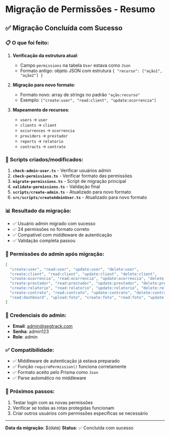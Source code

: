 # Migração de Permissões - Resumo

## ✅ Migração Concluída com Sucesso

### 📋 O que foi feito:

1. **Verificação da estrutura atual**:
   - Campo `permissions` na tabela `User` estava como `Json`
   - Formato antigo: objeto JSON com estrutura `{ "recurso": ["ação1", "ação2"] }`

2. **Migração para novo formato**:
   - Formato novo: array de strings no padrão `"ação:recurso"`
   - Exemplo: `["create:user", "read:client", "update:ocorrencia"]`

3. **Mapeamento de recursos**:
   - `users` → `user`
   - `clients` → `client`
   - `occurrences` → `ocorrencia`
   - `providers` → `prestador`
   - `reports` → `relatorio`
   - `contracts` → `contrato`

### 🔧 Scripts criados/modificados:

1. **`check-admin-user.ts`** - Verificar usuários admin
2. **`check-permissions.ts`** - Verificar formato das permissões
3. **`migrate-permissions.ts`** - Script de migração principal
4. **`validate-permissions.ts`** - Validação final
5. **`scripts/create-admin.ts`** - Atualizado para novo formato
6. **`src/scripts/createAdminUser.ts`** - Atualizado para novo formato

### 📊 Resultado da migração:

- ✅ Usuário admin migrado com sucesso
- ✅ 24 permissões no formato correto
- ✅ Compatível com middleware de autenticação
- ✅ Validação completa passou

### 🎯 Permissões do admin após migração:

```json
[
  "create:user", "read:user", "update:user", "delete:user",
  "create:client", "read:client", "update:client", "delete:client",
  "create:ocorrencia", "read:ocorrencia", "update:ocorrencia", "delete:ocorrencia",
  "create:prestador", "read:prestador", "update:prestador", "delete:prestador",
  "create:relatorio", "read:relatorio", "update:relatorio", "delete:relatorio",
  "create:contrato", "read:contrato", "update:contrato", "delete:contrato",
  "read:dashboard", "upload:foto", "create:foto", "read:foto", "update:foto", "delete:foto"
]
```

### 🔐 Credenciais do admin:

- **Email**: admin@segtrack.com
- **Senha**: admin123
- **Role**: admin

### ✅ Compatibilidade:

- ✅ Middleware de autenticação já estava preparado
- ✅ Função `requirePermission()` funciona corretamente
- ✅ Formato aceito pelo Prisma como `Json`
- ✅ Parse automático no middleware

### 🚀 Próximos passos:

1. Testar login com as novas permissões
2. Verificar se todas as rotas protegidas funcionam
3. Criar outros usuários com permissões específicas se necessário

---

**Data da migração**: $(date)
**Status**: ✅ Concluída com sucesso 